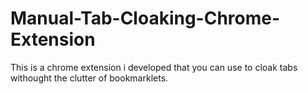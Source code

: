 # Manual-Tab-Cloaking-Chrome-Extension

This is a chrome extension i developed that you can use to cloak tabs withought the clutter of bookmarklets.
